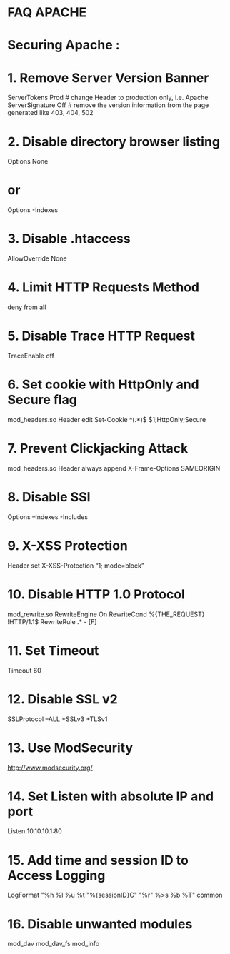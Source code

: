 FAQ APACHE
==========

# Securing Apache :

# 1. Remove Server Version Banner

ServerTokens Prod # change Header to production only, i.e. Apache
ServerSignature Off # remove the version information from the page generated like 403, 404, 502

# 2. Disable directory browser listing

Options None
# or
Options -Indexes

# 3. Disable .htaccess

AllowOverride None

# 4. Limit HTTP Requests Method

<LimitExcept GET POST HEAD>
deny from all
</LimitExcept>

# 5. Disable Trace HTTP Request

TraceEnable off

# 6. Set cookie with HttpOnly and Secure flag

mod_headers.so
Header edit Set-Cookie ^(.*)$ $1;HttpOnly;Secure

# 7. Prevent Clickjacking Attack

mod_headers.so
Header always append X-Frame-Options SAMEORIGIN

# 8. Disable SSI

Options –Indexes -Includes

# 9. X-XSS Protection

Header set X-XSS-Protection “1; mode=block”

# 10. Disable HTTP 1.0 Protocol

mod_rewrite.so
RewriteEngine On
RewriteCond %{THE_REQUEST} !HTTP/1\.1$
RewriteRule .* - [F]

# 11. Set Timeout

Timeout 60

# 12. Disable SSL v2

SSLProtocol –ALL +SSLv3 +TLSv1

# 13. Use ModSecurity

http://www.modsecurity.org/

# 14. Set Listen with absolute IP and port

Listen 10.10.10.1:80

# 15. Add time and session ID to Access Logging

LogFormat "%h %l %u %t \"%{sessionID}C\" \"%r\" %>s %b %T" common

# 16. Disable unwanted modules

mod_dav
mod_dav_fs
mod_info

